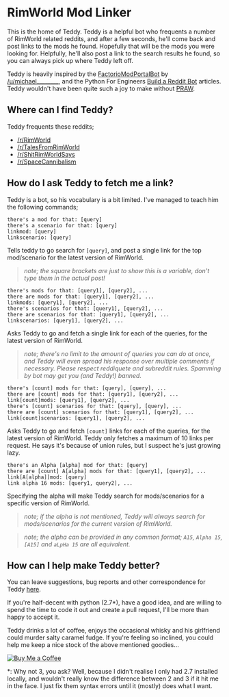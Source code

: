 # RimWorld Mod Linker
This is the home of Teddy. Teddy is a helpful bot who frequents a number of RimWorld related reddits, and after a few seconds, he'll come back and post links to the mods he found. Hopefully that will be the mods you were looking for. Helpfully, he'll also post a link to the search results he found, so you can always pick up where Teddy left off.

Teddy is heavily inspired by the [FactorioModPortalBot](https://github.com/michael-3-141/FactorioModPortalBot/) by [/u/michael________](https://www.reddit.com/u/michael________), and the Python For Engineers [Build a Reddit Bot](http://pythonforengineers.com/build-a-reddit-bot-part-1/) articles. Teddy wouldn't have been quite such a joy to make without [PRAW](https://github.com/praw-dev/praw).

## Where can I find Teddy?
Teddy frequents these reddits;
 - [/r/RimWorld](https://reddit.com/r/RimWorld)
 - [/r/TalesFromRimWorld](https://reddit.com/r/TalesFromRimWorld)
 - [/r/ShitRimWorldSays](https://reddit.com/r/ShitRimWorldSays)
 - [/r/SpaceCannibalism](https://reddit.com/r/SpaceCannibalism)

## How do I ask Teddy to fetch me a link?
Teddy is a bot, so his vocabulary is a bit limited. I've managed to teach him the following commands;

```
there's a mod for that: [query]  
there's a scenario for that: [query]  
linkmod: [query]  
linkscenario: [query]  
```
Tells teddy to go search for `[query]`, and post a single link for the top mod/scenario for the latest version of RimWorld. 

>_note; the square brackets are just to show this is a variable, don't type them in the actual post!_

```
there's mods for that: [query1], [query2], ...  
there are mods for that: [query1], [query2], ...  
linkmods: [query1], [query2], ...  
there's scenarios for that: [query1], [query2], ...  
there are scenarios for that: [query1], [query2], ...  
linkscenarios: [query1], [query2], ...  
```
Asks Teddy to go and fetch a single link for each of the queries, for the latest version of RimWorld. 

>_note; there's no limit to the amount of queries you can do at once, and Teddy will even spread his response over multiple comments if necessary. Please respect reddiquete and subreddit rules. Spamming by bot may get you (and Teddy!) banned._

```
there's [count] mods for that: [query], [query], ...  
there are [count] mods for that: [query1], [query2], ...  
link[count]mods: [query1], [query2], ...  
there's [count] scenarios for that: [query], [query], ...  
there are [count] scenarios for that: [query1], [query2], ...  
link[count]scenarios: [query1], [query2], ...  
```
Asks Teddy to go and fetch `[count]` links for each of the queries, for the latest version of RimWorld. Teddy only fetches a maximum of 10 links per request. He says it's because of union rules, but I suspect he's just growing lazy. 

```
there's an Alpha [alpha] mod for that: [query]  
there are [count] A[alpha] mods for that: [query1], [query2], ...  
link[A[alpha]]mod: [query]  
link alpha 16 mods: [query1, query2], ...  
```
Specifying the alpha will make Teddy search for mods/scenarios for a specific version of RimWorld.

>_note; if the alpha is not mentioned, Teddy will always search for mods/scenarios for the current version of RimWorld._  

>_note; the alpha can be provided in any common format; `A15`, `Alpha 15`, `[A15]` and `aLpHa 15` are all equivalent._


## How can I help make Teddy better?
You can leave suggestions, bug reports and other correspondence for Teddy [here](/issues). 

If you're half-decent with python (2.7*), have a good idea, and are willing to spend the time to code it out and create a pull request, I'll be more than happy to accept it.

Teddy drinks a lot of coffee, enjoys the occasional whisky and  his girlfriend could murder salty caramel fudge. If you're feeling so inclined, you could help me keep a nice stock of the above mentioned goodies...

[![Buy Me a Coffee](http://i.imgur.com/EjWiUwx.gif)](https://ko-fi.com/fluffymods)

*: Why not 3, you ask? Well, because I didn't realise I only had 2.7 installed locally, and wouldn't really know the difference between 2 and 3 if it hit me in the face. I just fix them syntax errors until it (mostly) does what I want.